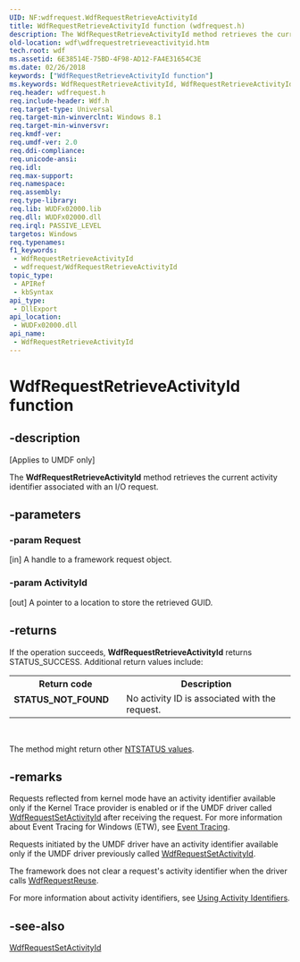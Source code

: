 ```yaml
---
UID: NF:wdfrequest.WdfRequestRetrieveActivityId
title: WdfRequestRetrieveActivityId function (wdfrequest.h)
description: The WdfRequestRetrieveActivityId method retrieves the current activity identifier associated with an I/O request.
old-location: wdf\wdfrequestretrieveactivityid.htm
tech.root: wdf
ms.assetid: 6E38514E-75BD-4F98-AD12-FA4E31654C3E
ms.date: 02/26/2018
keywords: ["WdfRequestRetrieveActivityId function"]
ms.keywords: WdfRequestRetrieveActivityId, WdfRequestRetrieveActivityId method, wdf.wdfrequestretrieveactivityid, wdfrequest/WdfRequestRetrieveActivityId
req.header: wdfrequest.h
req.include-header: Wdf.h
req.target-type: Universal
req.target-min-winverclnt: Windows 8.1
req.target-min-winversvr: 
req.kmdf-ver: 
req.umdf-ver: 2.0
req.ddi-compliance: 
req.unicode-ansi: 
req.idl: 
req.max-support: 
req.namespace: 
req.assembly: 
req.type-library: 
req.lib: WUDFx02000.lib
req.dll: WUDFx02000.dll
req.irql: PASSIVE_LEVEL
targetos: Windows
req.typenames: 
f1_keywords:
 - WdfRequestRetrieveActivityId
 - wdfrequest/WdfRequestRetrieveActivityId
topic_type:
 - APIRef
 - kbSyntax
api_type:
 - DllExport
api_location:
 - WUDFx02000.dll
api_name:
 - WdfRequestRetrieveActivityId
---
```


# WdfRequestRetrieveActivityId function


## -description

<p class="CCE_Message">[Applies to UMDF only]</p>

The <b>WdfRequestRetrieveActivityId</b> method retrieves the current activity identifier associated with an I/O request.

## -parameters

### -param Request 

[in]
A handle to a framework request object.

### -param ActivityId 

[out]
A pointer to a location to store the retrieved GUID.

## -returns

If the operation succeeds, <b>WdfRequestRetrieveActivityId</b> returns STATUS_SUCCESS. Additional return values include:

<table>
<tr>
<th>Return code</th>
<th>Description</th>
</tr>
<tr>
<td width="40%">
<dl>
<dt><b>STATUS_NOT_FOUND</b></dt>
</dl>
</td>
<td width="60%">
No activity ID is associated with the request.

</td>
</tr>
</table>
 

The method might return other <a href="/windows-hardware/drivers/kernel/ntstatus-values">NTSTATUS values</a>.

## -remarks

Requests reflected from kernel mode have an activity identifier available only if the Kernel Trace provider is enabled or if the UMDF driver called <a href="/windows-hardware/drivers/ddi/wdfrequest/nf-wdfrequest-wdfrequestsetactivityid">WdfRequestSetActivityId</a> after receiving the request. For more information about Event Tracing for Windows (ETW), see <a href="/windows/desktop/ETW/event-tracing-portal">Event Tracing</a>.

Requests initiated by the UMDF driver have an activity identifier available only if the UMDF driver previously called  <a href="/windows-hardware/drivers/ddi/wdfrequest/nf-wdfrequest-wdfrequestsetactivityid">WdfRequestSetActivityId</a>.

The framework does not clear a request's activity identifier when the driver calls <a href="/windows-hardware/drivers/ddi/wdfrequest/nf-wdfrequest-wdfrequestreuse">WdfRequestReuse</a>.

For more information about activity identifiers, see <a href="/windows-hardware/drivers/wdf/using-activity-identifiers">Using Activity Identifiers</a>.

## -see-also

<a href="/windows-hardware/drivers/ddi/wdfrequest/nf-wdfrequest-wdfrequestsetactivityid">WdfRequestSetActivityId</a>